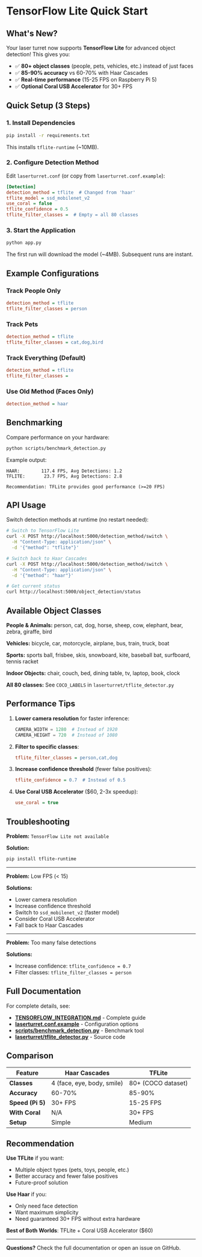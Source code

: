 # TensorFlow Lite Quick Start

## What's New?

Your laser turret now supports **TensorFlow Lite** for advanced object detection! This gives you:

- ✅ **80+ object classes** (people, pets, vehicles, etc.) instead of just faces
- ✅ **85-90% accuracy** vs 60-70% with Haar Cascades
- ✅ **Real-time performance** (15-25 FPS on Raspberry Pi 5)
- ✅ **Optional Coral USB Accelerator** for 30+ FPS

## Quick Setup (3 Steps)

### 1. Install Dependencies

```bash
pip install -r requirements.txt
```

This installs `tflite-runtime` (~10MB).

### 2. Configure Detection Method

Edit `laserturret.conf` (or copy from `laserturret.conf.example`):

```ini
[Detection]
detection_method = tflite  # Changed from 'haar'
tflite_model = ssd_mobilenet_v2
use_coral = false
tflite_confidence = 0.5
tflite_filter_classes =  # Empty = all 80 classes
```

### 3. Start the Application

```bash
python app.py
```

The first run will download the model (~4MB). Subsequent runs are instant.

## Example Configurations

### Track People Only

```ini
detection_method = tflite
tflite_filter_classes = person
```

### Track Pets

```ini
detection_method = tflite
tflite_filter_classes = cat,dog,bird
```

### Track Everything (Default)

```ini
detection_method = tflite
tflite_filter_classes =
```

### Use Old Method (Faces Only)

```ini
detection_method = haar
```

## Benchmarking

Compare performance on your hardware:

```bash
python scripts/benchmark_detection.py
```

Example output:

```
HAAR:        117.4 FPS, Avg Detections: 1.2
TFLITE:       23.7 FPS, Avg Detections: 2.8

Recommendation: TFLite provides good performance (>=20 FPS)
```

## API Usage

Switch detection methods at runtime (no restart needed):

```bash
# Switch to TensorFlow Lite
curl -X POST http://localhost:5000/detection_method/switch \
  -H "Content-Type: application/json" \
  -d '{"method": "tflite"}'

# Switch back to Haar Cascades
curl -X POST http://localhost:5000/detection_method/switch \
  -H "Content-Type: application/json" \
  -d '{"method": "haar"}'

# Get current status
curl http://localhost:5000/object_detection/status
```

## Available Object Classes

**People & Animals:** person, cat, dog, horse, sheep, cow, elephant, bear, zebra, giraffe, bird

**Vehicles:** bicycle, car, motorcycle, airplane, bus, train, truck, boat

**Sports:** sports ball, frisbee, skis, snowboard, kite, baseball bat, surfboard, tennis racket

**Indoor Objects:** chair, couch, bed, dining table, tv, laptop, book, clock

**All 80 classes:** See `COCO_LABELS` in `laserturret/tflite_detector.py`

## Performance Tips

1. **Lower camera resolution** for faster inference:

   ```python
   CAMERA_WIDTH = 1280  # Instead of 1920
   CAMERA_HEIGHT = 720  # Instead of 1080
   ```

2. **Filter to specific classes**:

   ```ini
   tflite_filter_classes = person,cat,dog
   ```

3. **Increase confidence threshold** (fewer false positives):

   ```ini
   tflite_confidence = 0.7  # Instead of 0.5
   ```

4. **Use Coral USB Accelerator** ($60, 2-3x speedup):

   ```ini
   use_coral = true
   ```

## Troubleshooting

**Problem:** `TensorFlow Lite not available`

**Solution:**

```bash
pip install tflite-runtime
```

---

**Problem:** Low FPS (< 15)

**Solutions:**

- Lower camera resolution
- Increase confidence threshold
- Switch to `ssd_mobilenet_v2` (faster model)
- Consider Coral USB Accelerator
- Fall back to Haar Cascades

---

**Problem:** Too many false detections

**Solutions:**

- Increase confidence: `tflite_confidence = 0.7`
- Filter classes: `tflite_filter_classes = person`

## Full Documentation

For complete details, see:

- **[TENSORFLOW_INTEGRATION.md](TENSORFLOW_INTEGRATION.md)** - Complete guide
- **[laserturret.conf.example](../laserturret.conf.example)** - Configuration options
- **[scripts/benchmark_detection.py](../scripts/benchmark_detection.py)** - Benchmark tool
- **[laserturret/tflite_detector.py](../laserturret/tflite_detector.py)** - Source code

## Comparison

| Feature | Haar Cascades | TFLite |
|---------|---------------|--------|
| **Classes** | 4 (face, eye, body, smile) | 80+ (COCO dataset) |
| **Accuracy** | 60-70% | 85-90% |
| **Speed (Pi 5)** | 30+ FPS | 15-25 FPS |
| **With Coral** | N/A | 30+ FPS |
| **Setup** | Simple | Medium |

## Recommendation

**Use TFLite** if you want:

- Multiple object types (pets, toys, people, etc.)
- Better accuracy and fewer false positives
- Future-proof solution

**Use Haar** if you:

- Only need face detection
- Want maximum simplicity
- Need guaranteed 30+ FPS without extra hardware

**Best of Both Worlds**: TFLite + Coral USB Accelerator ($60)

---

**Questions?** Check the full documentation or open an issue on GitHub.
